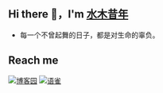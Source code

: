 ## Hi there 👋，I'm [水木昔年](https://www.cnblogs.com/xinheblog/)
- 每一个不曾起舞的日子，都是对生命的辜负。

## Reach me
[![博客园](https://img.shields.io/badge/blog-博客园-brightgreen.svg)](https://www.cnblogs.com/xinheblog)
[![语雀](https://img.shields.io/badge/笔记-语雀-brightgreen.svg)](https://www.yuque.com/shuimuxinian)